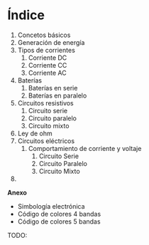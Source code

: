 # Índice

1. Concetos básicos
2. Generación de energía
3. Tipos de corrientes
   1. Corriente DC
   2. Corriente CC
   3. Corriente AC
4. Baterías
   1. Baterías en serie
   2. Baterías en paralelo
5. Circuitos resistivos
   1. Circuito serie
   2. Circuito paralelo
   3. Circuito mixto
6. Ley de ohm
7. Circuitos eléctricos
   1. Comportamiento de corriente y voltaje
      1. Circuito Serie
      2. Circuito Paralelo
      3. Circuito Mixto
8. 

**Anexo**

- Simbología electrónica
- Código de colores 4 bandas
- Código de colores 5 bandas

TODO: 